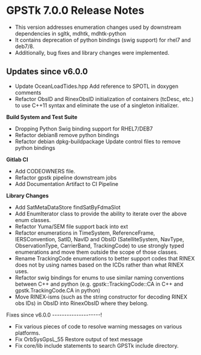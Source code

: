 GPSTk 7.0.0 Release Notes
========================

 * This version addresses enumeration changes used by downstream dependencies in sgltk, mdhtk, mdhtk-python
 * It contains deprecation of python bindings (swig support) for rhel7 and deb7/8.
 * Additionally, bug fixes and library changes were implemented.

Updates since v6.0.0
---------------------
  * Update OceanLoadTides.hpp Add reference to SPOTL in doxygen comments
  * Refactor ObsID and RinexObsID initialization of containers (tcDesc, etc.) to use C++11 syntax and eliminate the use of a singleton initializer.
 
**Build System and Test Suite**
  * Dropping Python Swig binding support for RHEL7/DEB7
  * Refactor debian8 remove python bindings
  * Refactor debian dpkg-buildpackage Update control files to remove python bindings

**Gitlab CI**
  * Add CODEOWNERS file.
  * Refactor gpstk pipeline downstream jobs
  * Add Documentation Artifact to CI Pipeline  

**Library Changes**
  * Add SatMetaDataStore findSatByFdmaSlot
  * Add EnumIterator class to provide the ability to iterate over the above enum classes.
  * Refactor Yuma/SEM file support back into ext
  * Refactor enumerations in TimeSystem, ReferenceFrame, IERSConvention, SatID, NavID and ObsID (SatelliteSystem, NavType, ObservationType, CarrierBand, TrackingCode) to use strongly typed enumerations and move them outside the scope of those classes.
  * Rename TrackingCode enumerations to better support codes that RINEX does not by using names based on the ICDs rather than what RINEX uses.
  * Refactor swig bindings for enums to use similar naming conventions between C++ and python (e.g. gpstk::TrackingCode::CA in C++ and gpstk.TrackingCode.CA in python)
  * Move RINEX-isms (such as the string constructor for decoding RINEX obs IDs) in ObsID into RinexObsID where they belong.  

Fixes since v6.0.0
--------------------!
  * Fix various pieces of code to resolve warning messages on various platforms.
  * Fix OrbSysGpsL_55 Restore output of text message
  * Fix core/lib include statements to search GPSTk include directory.
